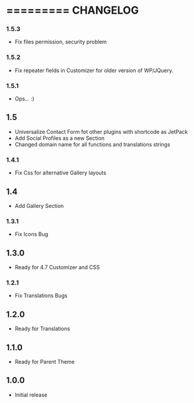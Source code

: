 =========
CHANGELOG
=========

### 1.5.3
* Fix files permission, security problem

### 1.5.2
* Fix repeater fields in Customizer for older version of WP/JQuery.

### 1.5.1
* Ops... :)

## 1.5
* Universalize Contact Form fot other plugins with shortcode as JetPack
* Add Social Profiles as a new Section
* Changed domain name for all functions and translations strings

### 1.4.1
* Fix Css for alternative Gallery layouts

## 1.4
* Add Gallery Section

### 1.3.1
* Fix Icons Bug

## 1.3.0
* Ready for 4.7 Customizer and CSS

### 1.2.1
* Fix Translations Bugs

## 1.2.0
* Ready for Translations

## 1.1.0
* Ready for Parent Theme

## 1.0.0
* Initial release

